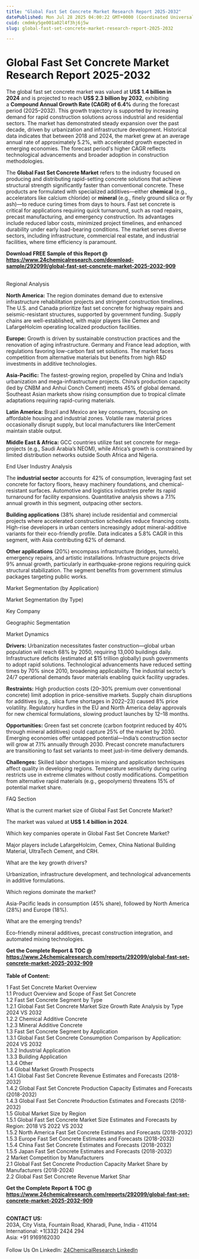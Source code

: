 ```yaml
---
title: "Global Fast Set Concrete Market Research Report 2025-2032"
datePublished: Mon Jul 28 2025 04:00:22 GMT+0000 (Coordinated Universal Time)
cuid: cmdmky5ge001a02l4f3hj6j5w
slug: global-fast-set-concrete-market-research-report-2025-2032

---
```


# Global Fast Set Concrete Market Research Report 2025-2032

<p>The global fast set concrete market was valued at <strong>US$ 1.4 billion in 2024</strong> and is projected to reach <strong>US$ 2.3 billion by 2032</strong>, exhibiting a <strong>Compound Annual Growth Rate (CAGR) of 6.4%</strong> during the forecast period (2025–2032). This growth trajectory is supported by increasing demand for rapid construction solutions across industrial and residential sectors. The market has demonstrated steady expansion over the past decade, driven by urbanization and infrastructure development. Historical data indicates that between 2018 and 2024, the market grew at an average annual rate of approximately 5.2%, with accelerated growth expected in emerging economies. The forecast period's higher CAGR reflects technological advancements and broader adoption in construction methodologies.</p><p>
</p><p>The <strong>Global Fast Set Concrete Market</strong> refers to the industry focused on producing and distributing rapid-setting concrete solutions that achieve structural strength significantly faster than conventional concrete. These products are formulated with specialized additives—either <strong>chemical</strong> (e.g., accelerators like calcium chloride) or <strong>mineral</strong> (e.g., finely ground silica or fly ash)—to reduce curing times from days to hours. Fast set concrete is critical for applications requiring quick turnaround, such as road repairs, precast manufacturing, and emergency construction. Its advantages include reduced labor costs, minimized project timelines, and enhanced durability under early load-bearing conditions. The market serves diverse sectors, including infrastructure, commercial real estate, and industrial facilities, where time efficiency is paramount.</p><div><b>Download FREE Sample of this Report @ 
            <a href="https://www.24chemicalresearch.com/download-sample/292099/global-fast-set-concrete-market-2025-2032-909">
            https://www.24chemicalresearch.com/download-sample/292099/global-fast-set-concrete-market-2025-2032-909</a></b></div><br><p>
Regional Analysis</p><p>
</p><p><strong>North America:</strong> The region dominates demand due to extensive infrastructure rehabilitation projects and stringent construction timelines. The U.S. and Canada prioritize fast set concrete for highway repairs and seismic-resistant structures, supported by government funding. Supply chains are well-established, with major players like Cemex and LafargeHolcim operating localized production facilities.</p><p>
</p><p><strong>Europe:</strong> Growth is driven by sustainable construction practices and the renovation of aging infrastructure. Germany and France lead adoption, with regulations favoring low-carbon fast set solutions. The market faces competition from alternative materials but benefits from high R&amp;D investments in additive technologies.</p><p>
</p><p><strong>Asia-Pacific:</strong> The fastest-growing region, propelled by China and India’s urbanization and mega-infrastructure projects. China’s production capacity (led by CNBM and Anhui Conch Cement) meets 45% of global demand. Southeast Asian markets show rising consumption due to tropical climate adaptations requiring rapid-curing materials.</p><p>
</p><p><strong>Latin America:</strong> Brazil and Mexico are key consumers, focusing on affordable housing and industrial zones. Volatile raw material prices occasionally disrupt supply, but local manufacturers like InterCement maintain stable output.</p><p>
</p><p><strong>Middle East &amp; Africa:</strong> GCC countries utilize fast set concrete for mega-projects (e.g., Saudi Arabia’s NEOM), while Africa’s growth is constrained by limited distribution networks outside South Africa and Nigeria.</p><p>
End User Industry Analysis</p><p>
</p><p>The <strong>industrial sector</strong> accounts for 42% of consumption, leveraging fast set concrete for factory floors, heavy machinery foundations, and chemical-resistant surfaces. Automotive and logistics industries prefer its rapid turnaround for facility expansions. Quantitative analysis shows a 7.1% annual growth in this segment, outpacing other sectors.</p><p>
</p><p><strong>Building applications</strong> (38% share) include residential and commercial projects where accelerated construction schedules reduce financing costs. High-rise developers in urban centers increasingly adopt mineral-additive variants for their eco-friendly profile. Data indicates a 5.8% CAGR in this segment, with Asia contributing 62% of demand.</p><p>
</p><p><strong>Other applications</strong> (20%) encompass infrastructure (bridges, tunnels), emergency repairs, and artistic installations. Infrastructure projects drive 9% annual growth, particularly in earthquake-prone regions requiring quick structural stabilization. The segment benefits from government stimulus packages targeting public works.</p><p>
Market Segmentation (by Application)</p><p>
</p><p>
Market Segmentation (by Type)</p><p>
</p><p>
Key Company</p><p>
</p><p>
Geographic Segmentation</p><p>
</p><p>
Market Dynamics</p><p>
</p><p><strong>Drivers:</strong> Urbanization necessitates faster construction—global urban population will reach 68% by 2050, requiring 13,000 buildings daily. Infrastructure deficits (estimated at $15 trillion globally) push governments to adopt rapid solutions. Technological advancements have reduced setting times by 70% since 2010, broadening applicability. The industrial sector’s 24/7 operational demands favor materials enabling quick facility upgrades.</p><p>
</p><p><strong>Restraints:</strong> High production costs (20–30% premium over conventional concrete) limit adoption in price-sensitive markets. Supply chain disruptions for additives (e.g., silica fume shortages in 2022–23) caused 8% price volatility. Regulatory hurdles in the EU and North America delay approvals for new chemical formulations, slowing product launches by 12–18 months.</p><p>
</p><p><strong>Opportunities:</strong> Green fast set concrete (carbon footprint reduced by 40% through mineral additives) could capture 25% of the market by 2030. Emerging economies offer untapped potential—India’s construction sector will grow at 7.1% annually through 2030. Precast concrete manufacturers are transitioning to fast set variants to meet just-in-time delivery demands.</p><p>
</p><p><strong>Challenges:</strong> Skilled labor shortages in mixing and application techniques affect quality in developing regions. Temperature sensitivity during curing restricts use in extreme climates without costly modifications. Competition from alternative rapid materials (e.g., geopolymers) threatens 15% of potential market share.</p><p>
FAQ Section</p><p>
What is the current market size of Global Fast Set Concrete Market?</p><p>
</p><p>The market was valued at <strong>US$ 1.4 billion in 2024</strong>.</p><p>
Which key companies operate in Global Fast Set Concrete Market?</p><p>
</p><p>Major players include LafargeHolcim, Cemex, China National Building Material, UltraTech Cement, and CRH.</p><p>
What are the key growth drivers?</p><p>
</p><p>Urbanization, infrastructure development, and technological advancements in additive formulations.</p><p>
Which regions dominate the market?</p><p>
</p><p>Asia-Pacific leads in consumption (45% share), followed by North America (28%) and Europe (18%).</p><p>
What are the emerging trends?</p><p>
</p><p>Eco-friendly mineral additives, precast construction integration, and automated mixing technologies.</p>

<div><b>Get the Complete Report & TOC @ 
            <a href="https://www.24chemicalresearch.com/reports/292099/global-fast-set-concrete-market-2025-2032-909">
            https://www.24chemicalresearch.com/reports/292099/global-fast-set-concrete-market-2025-2032-909</a></b></div><br>
            <b>Table of Content:</b><p>1 Fast Set Concrete Market Overview<br />
    1.1 Product Overview and Scope of Fast Set Concrete<br />
    1.2 Fast Set Concrete Segment by Type<br />
        1.2.1 Global Fast Set Concrete Market Size Growth Rate Analysis by Type 2024 VS 2032<br />
        1.2.2 Chemical Additive Concrete<br />
        1.2.3 Mineral Additive Concrete<br />
    1.3 Fast Set Concrete Segment by Application<br />
        1.3.1 Global Fast Set Concrete Consumption Comparison by Application: 2024 VS 2032<br />
        1.3.2 Industrial Application<br />
        1.3.3 Building Application<br />
        1.3.4 Other<br />
    1.4 Global Market Growth Prospects<br />
        1.4.1 Global Fast Set Concrete Revenue Estimates and Forecasts (2018-2032)<br />
        1.4.2 Global Fast Set Concrete Production Capacity Estimates and Forecasts (2018-2032)<br />
        1.4.3 Global Fast Set Concrete Production Estimates and Forecasts (2018-2032)<br />
    1.5 Global Market Size by Region<br />
        1.5.1 Global Fast Set Concrete Market Size Estimates and Forecasts by Region: 2018 VS 2022 VS 2032<br />
        1.5.2 North America Fast Set Concrete Estimates and Forecasts (2018-2032)<br />
        1.5.3 Europe Fast Set Concrete Estimates and Forecasts (2018-2032)<br />
        1.5.4 China Fast Set Concrete Estimates and Forecasts (2018-2032)<br />
        1.5.5 Japan Fast Set Concrete Estimates and Forecasts (2018-2032)<br />
2 Market Competition by Manufacturers<br />
    2.1 Global Fast Set Concrete Production Capacity Market Share by Manufacturers (2018-2024)<br />
    2.2 Global Fast Set Concrete Revenue Market Shar</p>

<div><b>Get the Complete Report & TOC @ 
            <a href="https://www.24chemicalresearch.com/reports/292099/global-fast-set-concrete-market-2025-2032-909">
            https://www.24chemicalresearch.com/reports/292099/global-fast-set-concrete-market-2025-2032-909</a></b></div><br>

<b>CONTACT US:</b><br>
            203A, City Vista, Fountain Road, Kharadi, Pune, India - 411014<br>
            International: +1(332) 2424 294<br>
            Asia: +91 9169162030 <br><br>
            Follow Us On LinkedIn: <a href="https://www.linkedin.com/company/24chemicalresearch/">24ChemicalResearch LinkedIn</a>